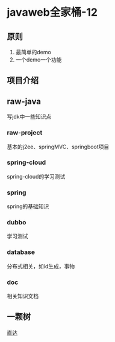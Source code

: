 # javaweb全家桶-12

## 原则
1. 最简单的demo
1. 一个demo一个功能

## 项目介绍

## raw-java
写jdk中一些知识点

### raw-project
基本的j2ee、springMVC、springboot项目

### spring-cloud
spring-cloud的学习测试

### spring
spring的基础知识

### dubbo
学习测试

### database
分布式相关，如id生成，事物

### doc
相关知识文档


## 一颗树
[直达](https://www.processon.com/view/58cfeccae4b03153149958d5#outline)


